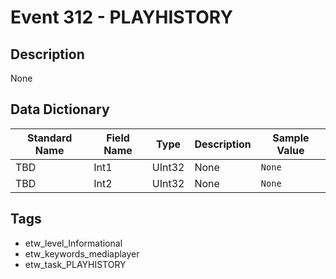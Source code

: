 # Event 312 - PLAYHISTORY

## Description
None

## Data Dictionary
|Standard Name|Field Name|Type|Description|Sample Value|
|---|---|---|---|---|
|TBD|Int1|UInt32|None|`None`|
|TBD|Int2|UInt32|None|`None`|

## Tags
* etw_level_Informational
* etw_keywords_mediaplayer
* etw_task_PLAYHISTORY